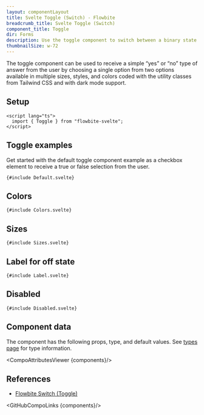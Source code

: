 ```yaml
---
layout: componentLayout
title: Svelte Toggle (Switch) - Flowbite
breadcrumb_title: Svelte Toggle (Switch)
component_title: Toggle
dir: Forms
description: Use the toggle component to switch between a binary state of true or false using a single click available in multiple sizes, variants, and colors
thumbnailSize: w-72
---
```


<script lang="ts">
  import { CompoAttributesViewer,  GitHubCompoLinks, toKebabCase } from '../../utils'
  import { onMount } from 'svelte';
  import { Toggle } from '$lib'

  const components = 'Toggle'
</script>

The toggle component can be used to receive a simple “yes” or “no” type of answer from the user by choosing a single option from two options available in multiple sizes, styles, and colors coded with the utility classes from Tailwind CSS and with dark mode support.

## Setup

```svelte example hideOutput
<script lang="ts">
  import { Toggle } from "flowbite-svelte";
</script>
```

## Toggle examples

Get started with the default toggle component example as a checkbox element to receive a true or false selection from the user.

```svelte example class="flex flex-col gap-2" hideScript
{#include Default.svelte}
```

## Colors

```svelte example class="flex justify-between" hideScript hideResponsiveButtons
{#include Colors.svelte}
```

## Sizes

```svelte example class="flex flex-col gap-2"
{#include Sizes.svelte}
```

## Label for off state

```svelte example class="flex flex-col gap-2"
{#include Label.svelte}
```

## Disabled

```svelte example class="flex flex-col gap-2"
{#include Disabled.svelte}
```

## Component data

The component has the following props, type, and default values. See [types page](/docs/pages/typescript) for type information.

<CompoAttributesViewer {components}/>

## References

- [Flowbite Switch (Toggle)](https://flowbite.com/docs/forms/toggle/)

<GitHubCompoLinks {components}/>

